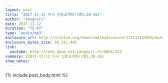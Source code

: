```yaml
---
layout: post
title: "2017-11-12 다시 신종교개혁!(행1;20-26)"
author: "Yangnuri"
date: 2017-11-12
duration: "75:47"
type: "audio/mp3"
enclosure_url: http://archive.org/download/AudioJoiner171112141044/AudioJoiner171112141044.mp3
enclosure_bytes_size: 54,311,495
link:
  youtube: http://cafe.daum.net/yangnuri-ch/Q6h4/223
summary: 22017-11-12 다시 신종교개혁!(행1;20-26)
show_notes:
---
```



{% include post_body.html %}
